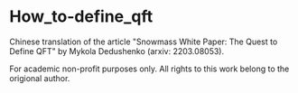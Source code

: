 # How_to-define_qft
 Chinese translation of the article "Snowmass White Paper: The Quest to Define QFT" by Mykola Dedushenko (arxiv: 2203.08053). 
 
 For academic non-profit purposes only. All rights to this work belong to the origional author.
